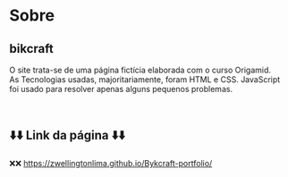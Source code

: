 # Sobre

## bikcraft

<p> O site trata-se de uma página fictícia elaborada com o curso Origamid.
<br>
As Tecnologias usadas, majoritariamente, foram HTML e CSS. JavaScript foi usado para resolver apenas alguns pequenos problemas.</p>
<br>

## <p> ⬇️⬇️ Link da página ⬇️⬇️</p>

❌❌ <a>https://zwellingtonlima.github.io/Bykcraft-portfolio/</a>